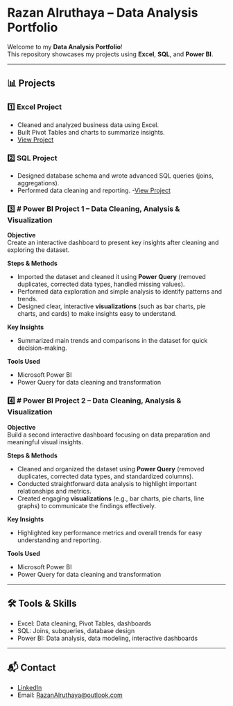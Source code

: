 # Razan Alruthaya – Data Analysis Portfolio

Welcome to my **Data Analysis Portfolio**!  
This repository showcases my projects using **Excel**, **SQL**, and **Power BI**.

---

## 📊 Projects

### 1️⃣ Excel Project
- Cleaned and analyzed business data using Excel.
- Built Pivot Tables and charts to summarize insights.
- [View Project](Excel-Project/README.md)



### 2️⃣ SQL Project
- Designed database schema and wrote advanced SQL queries (joins, aggregations).
- Performed data cleaning and reporting.
-[View Project](SQL-Project)


### 3️⃣ # Power BI Project 1 – Data Cleaning, Analysis & Visualization

**Objective**  
Create an interactive dashboard to present key insights after cleaning and exploring the dataset.

**Steps & Methods**
- Imported the dataset and cleaned it using **Power Query** (removed duplicates, corrected data types, handled missing values).
- Performed data exploration and simple analysis to identify patterns and trends.
- Designed clear, interactive **visualizations** (such as bar charts, pie charts, and cards) to make insights easy to understand.

**Key Insights**
- Summarized main trends and comparisons in the dataset for quick decision-making.

**Tools Used**
- Microsoft Power BI  
- Power Query for data cleaning and transformation

### 4️⃣ # Power BI Project 2 – Data Cleaning, Analysis & Visualization

**Objective**  
Build a second interactive dashboard focusing on data preparation and meaningful visual insights.

**Steps & Methods**
- Cleaned and organized the dataset using **Power Query** (removed duplicates, corrected data types, and standardized columns).
- Conducted straightforward data analysis to highlight important relationships and metrics.
- Created engaging **visualizations** (e.g., bar charts, pie charts, line graphs) to communicate the findings effectively.

**Key Insights**
- Highlighted key performance metrics and overall trends for easy understanding and reporting.

**Tools Used**
- Microsoft Power BI  
- Power Query for data cleaning and transformation


---

## 🛠️ Tools & Skills
- Excel: Data cleaning, Pivot Tables, dashboards  
- SQL: Joins, subqueries, database design  
- Power BI: Data analysis, data modeling, interactive dashboards  

---

## 📬 Contact
- [LinkedIn](https://www.linkedin.com/in/razanalruthaya)
- Email: RazanAlruthaya@outlook.com

